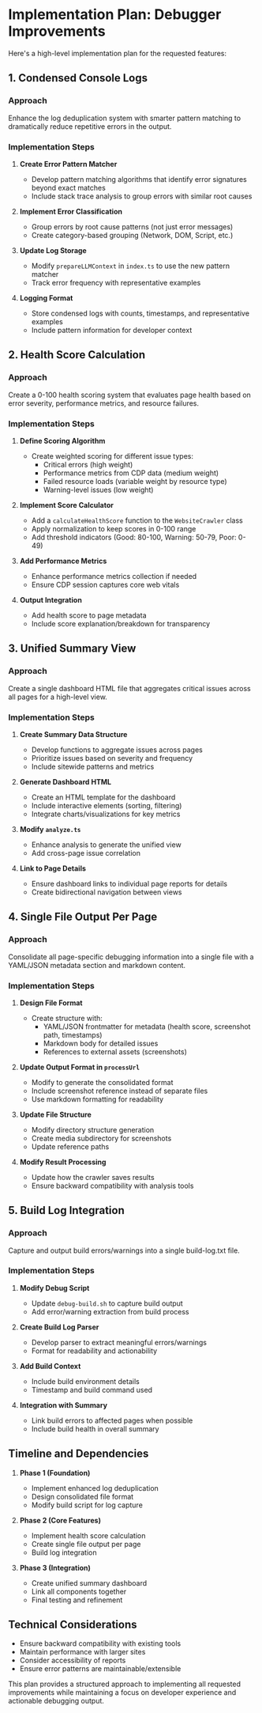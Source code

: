 # Implementation Plan: Debugger Improvements

Here's a high-level implementation plan for the requested features:

## 1. Condensed Console Logs

### Approach

Enhance the log deduplication system with smarter pattern matching to dramatically reduce repetitive
errors in the output.

### Implementation Steps

1. **Create Error Pattern Matcher**

   - Develop pattern matching algorithms that identify error signatures beyond exact matches
   - Include stack trace analysis to group errors with similar root causes

2. **Implement Error Classification**

   - Group errors by root cause patterns (not just error messages)
   - Create category-based grouping (Network, DOM, Script, etc.)

3. **Update Log Storage**

   - Modify `prepareLLMContext` in `index.ts` to use the new pattern matcher
   - Track error frequency with representative examples

4. **Logging Format**
   - Store condensed logs with counts, timestamps, and representative examples
   - Include pattern information for developer context

## 2. Health Score Calculation

### Approach

Create a 0-100 health scoring system that evaluates page health based on error severity, performance
metrics, and resource failures.

### Implementation Steps

1. **Define Scoring Algorithm**

   - Create weighted scoring for different issue types:
     - Critical errors (high weight)
     - Performance metrics from CDP data (medium weight)
     - Failed resource loads (variable weight by resource type)
     - Warning-level issues (low weight)

2. **Implement Score Calculator**

   - Add a `calculateHealthScore` function to the `WebsiteCrawler` class
   - Apply normalization to keep scores in 0-100 range
   - Add threshold indicators (Good: 80-100, Warning: 50-79, Poor: 0-49)

3. **Add Performance Metrics**

   - Enhance performance metrics collection if needed
   - Ensure CDP session captures core web vitals

4. **Output Integration**
   - Add health score to page metadata
   - Include score explanation/breakdown for transparency

## 3. Unified Summary View

### Approach

Create a single dashboard HTML file that aggregates critical issues across all pages for a
high-level view.

### Implementation Steps

1. **Create Summary Data Structure**

   - Develop functions to aggregate issues across pages
   - Prioritize issues based on severity and frequency
   - Include sitewide patterns and metrics

2. **Generate Dashboard HTML**

   - Create an HTML template for the dashboard
   - Include interactive elements (sorting, filtering)
   - Integrate charts/visualizations for key metrics

3. **Modify `analyze.ts`**

   - Enhance analysis to generate the unified view
   - Add cross-page issue correlation

4. **Link to Page Details**
   - Ensure dashboard links to individual page reports for details
   - Create bidirectional navigation between views

## 4. Single File Output Per Page

### Approach

Consolidate all page-specific debugging information into a single file with a YAML/JSON metadata
section and markdown content.

### Implementation Steps

1. **Design File Format**

   - Create structure with:
     - YAML/JSON frontmatter for metadata (health score, screenshot path, timestamps)
     - Markdown body for detailed issues
     - References to external assets (screenshots)

2. **Update Output Format in `processUrl`**

   - Modify to generate the consolidated format
   - Include screenshot reference instead of separate files
   - Use markdown formatting for readability

3. **Update File Structure**

   - Modify directory structure generation
   - Create media subdirectory for screenshots
   - Update reference paths

4. **Modify Result Processing**
   - Update how the crawler saves results
   - Ensure backward compatibility with analysis tools

## 5. Build Log Integration

### Approach

Capture and output build errors/warnings into a single build-log.txt file.

### Implementation Steps

1. **Modify Debug Script**

   - Update `debug-build.sh` to capture build output
   - Add error/warning extraction from build process

2. **Create Build Log Parser**

   - Develop parser to extract meaningful errors/warnings
   - Format for readability and actionability

3. **Add Build Context**

   - Include build environment details
   - Timestamp and build command used

4. **Integration with Summary**
   - Link build errors to affected pages when possible
   - Include build health in overall summary

## Timeline and Dependencies

1. **Phase 1 (Foundation)**

   - Implement enhanced log deduplication
   - Design consolidated file format
   - Modify build script for log capture

2. **Phase 2 (Core Features)**

   - Implement health score calculation
   - Create single file output per page
   - Build log integration

3. **Phase 3 (Integration)**
   - Create unified summary dashboard
   - Link all components together
   - Final testing and refinement

## Technical Considerations

- Ensure backward compatibility with existing tools
- Maintain performance with larger sites
- Consider accessibility of reports
- Ensure error patterns are maintainable/extensible

This plan provides a structured approach to implementing all requested improvements while
maintaining a focus on developer experience and actionable debugging output.
